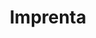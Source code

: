 ---
title: "Imprenta"
url: /ciudad-autonoma-de-buenos-aires/imprenta-avenida-chivilcoy/
shop: Kopieren
---